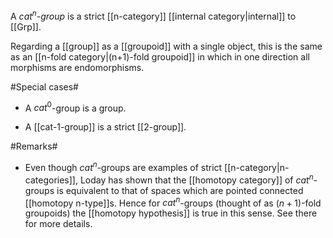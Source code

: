 A _$cat^n$-group_ is a strict [[n-category]] [[internal category|internal]] to [[Grp]]. 

Regarding a [[group]] as a [[groupoid]] with a single object, this is the same as an [[n-fold category|(n+1)-fold groupoid]] in which in one direction all morphisms are endomorphisms.

#Special cases#

* A $cat^0$-group is a group.

* A [[cat-1-group]] is a strict [[2-group]].

#Remarks#

* Even though $cat^n$-groups are examples of strict [[n-category|n-categories]], Loday has shown that the [[homotopy category]] of $cat^n$-groups is equivalent to that of spaces which are pointed connected [[homotopy n-type]]s. Hence for $cat^n$-groups (thought of as $(n+1)$-fold groupoids) the [[homotopy hypothesis]] is true in this sense. See there for more details.